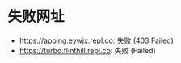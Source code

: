 # 失败网址
- https://apping.eywjx.repl.co: 失败 (403
Failed)
- https://turbo.flinthill.repl.co: 失败 (Failed)
